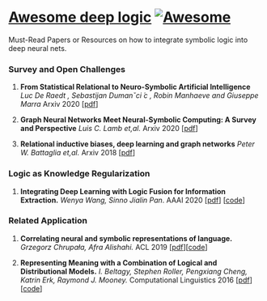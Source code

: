 # [Awesome deep logic](https://github.com/ccclyu/awesome-deeplogic) [![Awesome](https://cdn.rawgit.com/sindresorhus/awesome/d7305f38d29fed78fa85652e3a63e154dd8e8829/media/badge.svg)](https://github.com/sindresorhus/awesome)

Must-Read Papers or Resources on how to integrate symbolic logic into deep neural nets.

### Survey and Open Challenges

1. **From Statistical Relational to Neuro-Symbolic Artificial Intelligence** *Luc De Raedt , Sebastijan Dumanˇci ́c , Robin Manhaeve and Giuseppe Marra* Arxiv 2020 [[pdf](https://arxiv.org/pdf/2003.08316.pdf)]

2. **Graph Neural Networks Meet Neural-Symbolic Computing: A Survey and Perspective** *Luis C. Lamb et,al.* Arxiv 2020 [[pdf](https://arxiv.org/pdf/2003.00330.pdf)]

3. **Relational inductive biases, deep learning and graph networks**  *Peter W. Battaglia et,al.* Arxiv 2018 [[pdf](https://arxiv.org/pdf/1806.01261.pdf)]

### Logic as Knowledge Regularization

1. **Integrating Deep Learning with Logic Fusion for Information Extraction.** *Wenya Wang, Sinno Jialin Pan*. AAAI 2020 [[pdf](https://arxiv.org/pdf/1912.03041.pdf)] [[code](https://github.com/happywwy/RuleFusionForIE)] 


### Related Application

1. **Correlating neural and symbolic representations of language.** *Grzegorz Chrupała, Afra Alishahi.* ACL 2019 [[pdf](https://www.aclweb.org/anthology/P19-1283.pdf)][[code](https://github.com/gchrupala/ursa)]

2. **Representing Meaning with a Combination of Logical and Distributional Models.** *I. Beltagy, Stephen Roller, Pengxiang Cheng, Katrin Erk, Raymond J. Mooney.* Computational Linguistics 2016 [[pdf](https://www.aclweb.org/anthology/J16-4007.pdf)] [[code](https://github.com/ibeltagy/rrr)]
